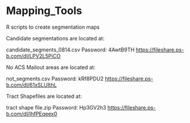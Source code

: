# Mapping_Tools
R scripts to create segmentation maps

Candidate segmentations are located at:

candidate_segments_0814.csv
Password: 4AwtB9TH
https://fileshare.ps-b.com/dl/LPV2L5PiCO

No ACS Mailout areas are located at:

not_segments.csv
Password: kRf8PDU2
https://fileshare.ps-b.com/dl/61xSLUIthL

Tract Shapefiles are located at:

tract shape file.zip
Password: Hp3GV2h3
https://fileshare.ps-b.com/dl/lhfPEqeex0